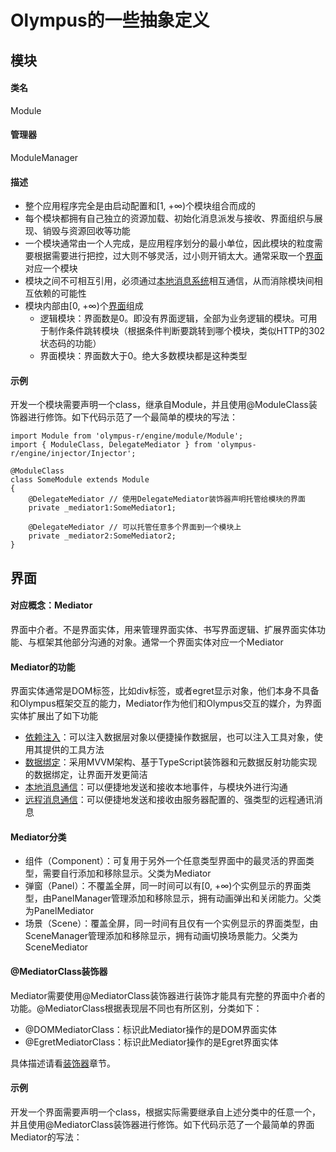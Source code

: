 # Olympus的一些抽象定义

## 模块

#### 类名
Module

#### 管理器
ModuleManager

#### 描述
- 整个应用程序完全是由启动配置和[1, +∞)个模块组合而成的
- 每个模块都拥有自己独立的资源加载、初始化消息派发与接收、界面组织与展现、销毁与资源回收等功能
- 一个模块通常由一个人完成，是应用程序划分的最小单位，因此模块的粒度需要根据需要进行把控，过大则不够灵活，过小则开销太大。通常采取一个[界面](./definition.md#界面)对应一个模块
- 模块之间不可相互引用，必须通过[本地消息系统](./message.md)相互通信，从而消除模块间相互依赖的可能性
- 模块内部由[0, +∞)个[界面](./definition.md#界面)组成
  - 逻辑模块：界面数是0。即没有界面逻辑，全部为业务逻辑的模块。可用于制作条件跳转模块（根据条件判断要跳转到哪个模块，类似HTTP的302状态码的功能）
  - 界面模块：界面数大于0。绝大多数模块都是这种类型

#### 示例

开发一个模块需要声明一个class，继承自Module，并且使用@ModuleClass装饰器进行修饰。如下代码示范了一个最简单的模块的写法：

    import Module from 'olympus-r/engine/module/Module';
    import { ModuleClass, DelegateMediator } from 'olympus-r/engine/injector/Injector';
    
    @ModuleClass
    class SomeModule extends Module
    {
        @DelegateMediator // 使用DelegateMediator装饰器声明托管给模块的界面
        private _mediator1:SomeMediator1;
        
        @DelegateMediator // 可以托管任意多个界面到一个模块上
        private _mediator2:SomeMediator2;
    }

## 界面

#### 对应概念：Mediator
界面中介者。不是界面实体，用来管理界面实体、书写界面逻辑、扩展界面实体功能、与框架其他部分沟通的对象。通常一个界面实体对应一个Mediator

#### Mediator的功能
界面实体通常是DOM标签，比如div标签，或者egret显示对象，他们本身不具备和Olympus框架交互的能力，Mediator作为他们和Olympus交互的媒介，为界面实体扩展出了如下功能

- [依赖注入](./injection.md)：可以注入数据层对象以便捷操作数据层，也可以注入工具对象，使用其提供的工具方法
- [数据绑定](./bindings.md)：采用MVVM架构、基于TypeScript装饰器和元数据反射功能实现的数据绑定，让界面开发更简洁
- [本地消息通信](./message.md)：可以便捷地发送和接收本地事件，与模块外进行沟通
- [远程消息通信](./remote.md)：可以便捷地发送和接收由服务器配置的、强类型的远程通讯消息

#### Mediator分类
- 组件（Component）：可复用于另外一个任意类型界面中的最灵活的界面类型，需要自行添加和移除显示。父类为Mediator
- 弹窗（Panel）：不覆盖全屏，同一时间可以有[0, +∞)个实例显示的界面类型，由PanelManager管理添加和移除显示，拥有动画弹出和关闭能力。父类为PanelMediator
- 场景（Scene）：覆盖全屏，同一时间有且仅有一个实例显示的界面类型，由SceneManager管理添加和移除显示，拥有动画切换场景能力。父类为SceneMediator

#### @MediatorClass装饰器

Mediator需要使用@MediatorClass装饰器进行装饰才能具有完整的界面中介者的功能。@MediatorClass根据表现层不同也有所区别，分类如下：
- @DOMMediatorClass：标识此Mediator操作的是DOM界面实体
- @EgretMediatorClass：标识此Mediator操作的是Egret界面实体

具体描述请看[装饰器](./decorator.md)章节。

#### 示例

开发一个界面需要声明一个class，根据实际需要继承自上述分类中的任意一个，并且使用@MediatorClass装饰器进行修饰。如下代码示范了一个最简单的界面Mediator的写法：